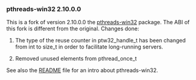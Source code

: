 
### pthreads-win32 2.10.0.0
This is a fork of version 2.10.0.0 the [pthreads-win32](https://sourceforge.net/projects/pthreads4w/ "https://sourceforge.net/projects/pthreads4w/") package. The ABI of this fork is different from the original. Changes done:

1. The type of the reuse counter in ptw32_handle_t has been changed from
   int to size_t in order to facilitate long-running servers.

2. Removed unused elements from pthread_once_t


See also the [README](docs/README) file for an intro about pthreads-win32.
